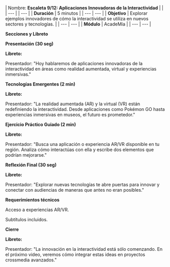 | Nombre: **Escaleta 9/12: Aplicaciones Innovadoras de la Interactividad** |     |
| --- |     | --- |
| **Duración** | 5 minutos |
| --- | --- |
| **Objetivo** | Explorar ejemplos innovadores de cómo la interactividad se utiliza en nuevos sectores y tecnologías. |
| --- | --- |
| **Módulo** | AcadeMía |
| --- | --- |

**Secciones y Libreto**

**Presentación (30 seg)**

**Libreto:**

Presentador: "Hoy hablaremos de aplicaciones innovadoras de la interactividad en áreas como realidad aumentada, virtual y experiencias inmersivas."

**Tecnologías Emergentes (2 min)**

**Libreto:**

Presentador: "La realidad aumentada (AR) y la virtual (VR) están redefiniendo la interactividad. Desde aplicaciones como Pokémon GO hasta experiencias inmersivas en museos, el futuro es prometedor."

**Ejercicio Práctico Guiado (2 min)**

**Libreto:**

Presentador: "Busca una aplicación o experiencia AR/VR disponible en tu región. Analiza cómo interactúas con ella y escribe dos elementos que podrían mejorarse."

**Reflexión Final (30 seg)**

**Libreto:**

Presentador: "Explorar nuevas tecnologías te abre puertas para innovar y conectar con audiencias de maneras que antes no eran posibles."

**Requerimientos técnicos**

Acceso a experiencias AR/VR.

Subtítulos incluidos.

**Cierre**

**Libreto:**

Presentador: "La innovación en la interactividad está sólo comenzando. En el próximo video, veremos cómo integrar estas ideas en proyectos crossmedia avanzados."